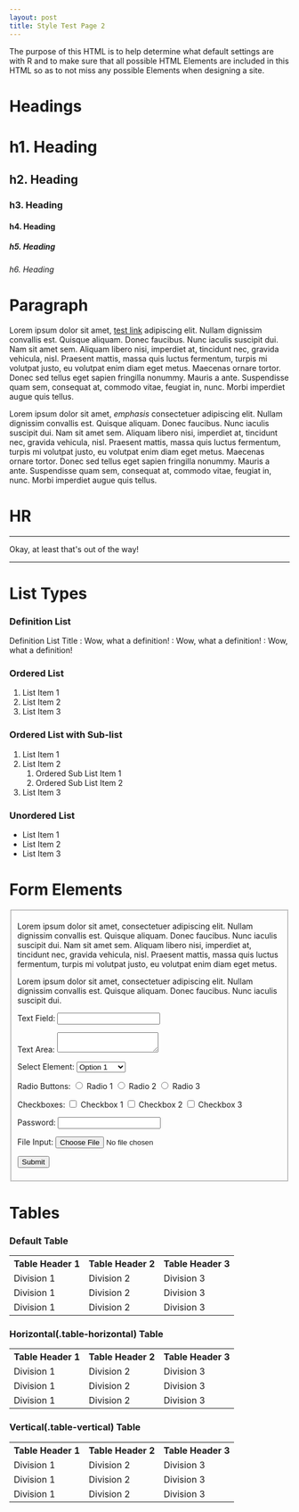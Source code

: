 ```yaml
---
layout: post
title: Style Test Page 2
---
```



<p>The purpose of this HTML is to help determine what default settings are with R and to make sure that all possible HTML Elements are included in this HTML so as to not miss any possible Elements when designing a site.</p>


<h1>Headings</h1>

<h1>h1. Heading</h1>
<h2>h2. Heading</h2>
<h3>h3. Heading</h3>
<h4>h4. Heading</h4>
<h5>h5. Heading</h5>
<h6>h6. Heading</h6>


<h1>Paragraph</h1>

<p>Lorem ipsum dolor sit amet, <a href="/" title="test link">test link</a> adipiscing elit. Nullam dignissim convallis est. Quisque aliquam. Donec faucibus. Nunc iaculis suscipit dui. Nam sit amet sem. Aliquam libero nisi, imperdiet at, tincidunt nec, gravida vehicula, nisl. Praesent mattis, massa quis luctus fermentum, turpis mi volutpat justo, eu volutpat enim diam eget metus. Maecenas ornare tortor. Donec sed tellus eget sapien fringilla nonummy. Mauris a ante. Suspendisse quam sem, consequat at, commodo vitae, feugiat in, nunc. Morbi imperdiet augue quis tellus.</p>

<p>Lorem ipsum dolor sit amet, <em>emphasis</em> consectetuer adipiscing elit. Nullam dignissim convallis est. Quisque aliquam. Donec faucibus. Nunc iaculis suscipit dui. Nam sit amet sem. Aliquam libero nisi, imperdiet at, tincidunt nec, gravida vehicula, nisl. Praesent mattis, massa quis luctus fermentum, turpis mi volutpat justo, eu volutpat enim diam eget metus. Maecenas ornare tortor. Donec sed tellus eget sapien fringilla nonummy. Mauris a ante. Suspendisse quam sem, consequat at, commodo vitae, feugiat in, nunc. Morbi imperdiet augue quis tellus.</p>


<h1>HR</h1>

<hr/>
Okay, at least that's out of the way!
<hr/>

<h1>List Types</h1>

<h3>Definition List</h3>

Definition List Title
: Wow, what a definition!
: Wow, what a definition!
: Wow, what a definition!


<h3>Ordered List</h3>
<ol>
<li>List Item 1</li>
<li>List Item 2</li>
<li>List Item 3</li>
</ol>

<h3>Ordered List with Sub-list</h3>
<ol>
<li>List Item 1</li>
<li>List Item 2
<ol>
<li>Ordered Sub List Item 1</li>
<li>Ordered Sub List Item 2</li>
</ol></li>
<li>List Item 3</li>
</ol>

<h3>Unordered List</h3>
<ul>
<li>List Item 1</li>
<li>List Item 2</li>
<li>List Item 3</li>
</ul>

<h1>Form Elements</h1>

<fieldset>
<p>Lorem ipsum dolor sit amet, consectetuer adipiscing elit. Nullam dignissim convallis est. Quisque aliquam. Donec faucibus. Nunc iaculis suscipit dui. Nam sit amet sem. Aliquam libero nisi, imperdiet at, tincidunt nec, gravida vehicula, nisl. Praesent mattis, massa quis luctus fermentum, turpis mi volutpat justo, eu volutpat enim diam eget metus.</p>

<form>

<p>Lorem ipsum dolor sit amet, consectetuer adipiscing elit. Nullam dignissim convallis est. Quisque aliquam. Donec faucibus. Nunc iaculis suscipit dui.</p>

<p><label for="text_field">Text Field:</label>
<input id="text_field" type="text"></p>

<p><label for="text_area">Text Area:</label>
<textarea id="text_area"></textarea></p>

<p><label for="select_element">Select Element:</label>
<select name="select_element">
<optgroup label="Option Group 1">
<option value="1">Option 1</option>
<option value="2">Option 2</option>
<option value="3">Option 3</option>
</optgroup>
<optgroup label="Option Group 2">
<option value="1">Option 1</option>
<option value="2">Option 2</option>
<option value="3">Option 3</option>
</optgroup>
</select></p>

<p><label for="radio_buttons">Radio Buttons:</label>
<label>
<input class="radio" name="radio_button" value="radio_1" type="radio"> Radio 1
</label>
<label>
<input class="radio" name="radio_button" value="radio_2" type="radio"> Radio 2
</label>
<label>
<input class="radio" name="radio_button" value="radio_3" type="radio"> Radio 3
</label>
</p>

<p><label for="checkboxes">Checkboxes:</label>
<label>
<input class="checkbox" name="checkboxes" value="check_1" type="checkbox"> Checkbox 1
</label>
<label>
<input class="checkbox" name="checkboxes" value="check_2" type="checkbox"> Checkbox 2
</label>
<label>
<input class="checkbox" name="checkboxes" value="check_3" type="checkbox"> Checkbox 3
</label>
</p>

<p><label for="password">Password:</label>
<input class="password" name="password" type="password">
</p>

<p><label for="file">File Input:</label>
<input class="file" name="file" type="file">
</p>

<p><input value="Submit" type="submit"></p>
</form>
</fieldset>


<h1>Tables</h1>

<h3>Default Table</h3>
<table>
<tbody><tr>
<th>Table Header 1</th><th>Table Header 2</th><th>Table Header 3</th>
</tr>
<tr>
<td>Division 1</td><td>Division 2</td><td>Division 3</td>
</tr>
<tr class="even">
<td>Division 1</td><td>Division 2</td><td>Division 3</td>
</tr>
<tr>
<td>Division 1</td><td>Division 2</td><td>Division 3</td>
</tr>
</tbody></table>

<h3>Horizontal(.table-horizontal) Table</h3>
<table class="table-horizontal">
<tbody><tr>
<th>Table Header 1</th><th>Table Header 2</th><th>Table Header 3</th>
</tr>
<tr>
<td>Division 1</td><td>Division 2</td><td>Division 3</td>
</tr>
<tr class="even">
<td>Division 1</td><td>Division 2</td><td>Division 3</td>
</tr>
<tr>
<td>Division 1</td><td>Division 2</td><td>Division 3</td>
</tr>
</tbody></table>

<h3>Vertical(.table-vertical) Table</h3>
<table class="table-vertical">
<tbody><tr>
<th>Table Header 1</th><th>Table Header 2</th><th>Table Header 3</th>
</tr>
<tr>
<td>Division 1</td><td>Division 2</td><td>Division 3</td>
</tr>
<tr class="even">
<td>Division 1</td><td>Division 2</td><td>Division 3</td>
</tr>
<tr>
<td>Division 1</td><td>Division 2</td><td>Division 3</td>
</tr>
</tbody></table>
